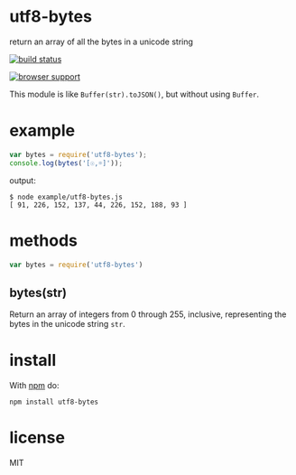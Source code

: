 # utf8-bytes

return an array of all the bytes in a unicode string

[![build status](https://secure.travis-ci.org/substack/utf8-bytes.png)](http://travis-ci.org/substack/utf8-bytes)

[![browser support](https://ci.testling.com/substack/utf8-bytes.png)](https://ci.testling.com/substack/utf8-bytes)

This module is like `Buffer(str).toJSON()`, but without using `Buffer`.

# example

``` js
var bytes = require('utf8-bytes');
console.log(bytes('[☉,☼]'));
```

output:

```
$ node example/utf8-bytes.js
[ 91, 226, 152, 137, 44, 226, 152, 188, 93 ]
```

# methods

``` js
var bytes = require('utf8-bytes')
```

## bytes(str)

Return an array of integers from 0 through 255, inclusive, representing the
bytes in the unicode string `str`.

# install

With [npm](https://npmjs.org) do:

```
npm install utf8-bytes
```

# license

MIT

